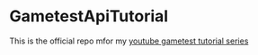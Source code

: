 # GametestApiTutorial

This is the official repo mfor my [youtube gametest tutorial series](https://www.youtube.com/playlist?list=PLAOtUDoGGxwwP_wndMVv-Ma3FjMqua5ZG)
